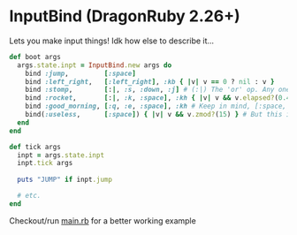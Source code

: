 # InputBind (DragonRuby 2.26+)
Lets you make input things! Idk how else to describe it...
```rb
def boot args
  args.state.inpt = InputBind.new args do
    bind :jump,         [:space]
    bind :left_right,   [:left_right], :kb { |v| v == 0 ? nil : v }
    bind :stomp,        [:|, :s, :down, :j] # (:|) The 'or' op. Any one of these keys will stomp!
    bind :rocket,       [:|, :k, :space], :kh { |v| v && v.elapsed?(0.4.seconds) }
    bind :good_morning, [:q, :e, :space], :kh # Keep in mind, [:space, :q, :e] would break, since you have an action bound to space
    bind(:useless,      [:space]) { |v| v && v.zmod?(15) } # But this is ok though
  end
end

def tick args
  inpt = args.state.inpt
  inpt.tick args
  
  puts "JUMP" if inpt.jump

  # etc.
end

```
Checkout/run [main.rb](app/main.rb) for a better working example
